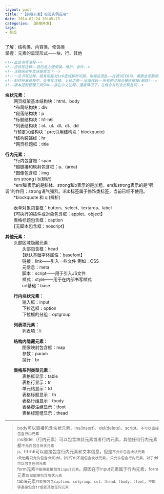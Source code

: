```yaml
---
layout: post
title: "【前端开发】标签实例应用"
date: 2014-02-24 20:45:23
categories: 【前端开发】
tags:
- 标签
---
```

了解：结构类、内容类、修饰类  
掌握：元素的呈现形式——块、行、其他  

```html
<!--此处书写注释-->
<!--应该写注释——目的是方便阅读、维护、合作-->
<!--注释采用中文还是英文？-->
<!--一旦书写注释，就有可能对ie6造成解析问题，布局会混乱——在调试IE6时，需要全部删除注释-->
<!--制作开发过程中，会书写注释。上线之前——压缩代码——所有的注释会被压缩掉(删除)-->
<!--版本控制管理工具SVN——存在中文注释，通常情况下，在做合并时会出现乱码-->
```

**块状元素：**  
　　网页框架基本结构块：html、body  
　　\*布局结构块：div  
　　\*段落结构块：p  
　　\*标题结构块：h1-h6  
　　\*列表结构块：ol、ul、dl、dt、dd  
　　\*(预定义结构块：pre;引用结构块：blockquote)  
　　\*结构装饰线：hr  
　　\*网页标题框：title  

<!-- more -->

**行内元素：**  
　　\*行内包含框：span  
　　\*超链接和映射包含框：a、(area)  
　　\*图像包含框：img  
　　em strong i b(辨析)  
　　\*em和i表示的是斜体、strong和b表示的是加粗。em和strong表示的是“强调”的作用；strong语气强烈。i和b标签属于修饰类标签，当前已经不使用。  
　　\*blockquote 和 q (辨析)  

　　表单对象包含框：button、select、textarea、label  
　　【可执行的插件或对象包含框：applet、object】  
　　表格标题包含框：caption  
　　【无脚本包含框：noscript】  

**其他元素：**  
　　头部区域隐藏元素：  
　　　　头部包含框：head  
　　　　【默认基础字体属性：basefont】  
　　　　链接：link——引入一些文件 例如：CSS  
　　　　元信息：meta  
　　　　脚本：script——用于引入JS文件  
　　　　样式：style——用于在内部书写样式  
　　　　url基础：base  

　　**行内块状元素：**  
　　　　输入框：input  
　　　　下拉选框：option  
　　　　下拉框的分组：optgroup  

　　**列表项元素：**  
　　　　列表项：li  

　　**结构内隐藏元素：**  
　　　　图像映射包含框：map  
　　　　参数：param  
　　　　换行：br  

　　**表格系列类型元素：**  
　　　　表格框显示：table  
　　　　表格行显示：tr  
　　　　单元格显示：td  
　　　　表格标题显示：th  
　　　　表格行组显示：tbody  
　　　　表格脚注组显示：tfoot  
　　　　表格标题组显示：thead  

------

> body可以直接包含块状元素、ins(insert)、del(delete)、script。`不可以直接包含行内元素`  
> ins和del（行内元素）可以包含块状元素或者行内元素，其他任何行内元素都`不允许包含块状元素`  
> p、h1-h6可以直接包含行内元素和文本信息，但是`不允许包含块状元素`  
> dl元素`只允许包含dt和dd`，同时dt`不能包含块状元素`，`只允许包含行内元素，对于dd可以包含任何元素`  
> form元素`不能够直接包含input元素`。原因在于input元素属于行内元素，form元素`仅仅能够包含块状元素`  
> table元素`只能够包含caption、colgroup、col、thead、tbody、tfoot`，`不能够直接包含tr或者其他任何元素`  